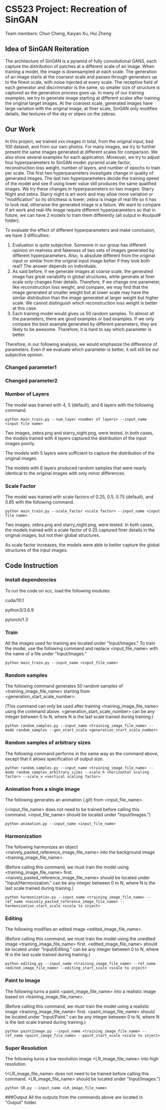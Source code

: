 
# CS523 Project: Recreation of SinGAN

Team members: Chun Cheng, Kaiyan Xu, Hui Zheng
## Idea of SinGAN Reiteration
The architecture of SinGAN is a pyramid of fully convolutional GANS, each capture the distribution of patches at a different scale of an image. When training a model, the image is downsampled at each scale. The generation of an image starts at the coarsest scale and passes through generators up to the finest scale, with noise injected at every scale. The receptive field of each generator and discriminator is the same, so smaller size of structure is captured as the generation process goes up. In many of our training examples, we try to generate image starting at different scales after training the original target images. At the coarsest scale, generated images have large variation with the original image; at finer scale, SinGAN only modifies details, like textures of the sky or stipes on the zebras. 

## Our Work

In this project, we trained xxx images in total, from the original input, bsd 100 dataset, and from our own photos. For many images, we try to further present the same images generated at different scales for comparison. We also show several examples for each application. Moreover, we try to adjust four hyperparameters to SinGAN model: pyramid scale factor, reconstruction loss weight, number of layers, and number of epochs to train per scale. The first two hyperparameters investigate change in quality of generated images. The last two hyperparameters decide the training speed of the model and see if using lower value still produces the same qualified images. We try these changes in hyperparameters on two images: Starry Night and zebra. Starry night is art work and may allow more variation or “modification” so its strictness is lower; zebra is image of real life so it has to look real, otherwise the generated image is a failure. We want to compare if art work and real-life image require different hyperparameters so that in future, we can have 2 models to train them differently (all output in #output# folder).

To evaluate the effect of different hyperparameters and make conclusion, we have 3 difficulties:

1.	Evaluation is quite subjective. Someone in our group has different opinion on realness and fakeness of two sets of images generated by different hyperparameters. Also, is absolute different from the original input or similar from the original input image better if they look both real? The answer depends on individuals.
2.	As said before, if we generate images at coarse scale, the generated image has great variability in global structures, while generate at finer scale only changes finer details. Therefore, if we change one parameter, like reconstruction loss weight, and compare, we may find that the image generated at smaller weight but at lower scale may have the similar distribution than the image generated at larger weight but higher scale. We cannot distinguish which reconstruction loss weight is better at this case.
3.	Each training model would gives us 50 random samples. To almost all the parameters, there are good examples or bad examples. If we only compare the best example generated by different parameters, they are likely to be awesome. Therefore, it is hard to say which parameter is better.

Therefore, in our following analysis, we would emphasize the difference of parameters. Even if we evaluate which parameter is better, it will still be our subjective opinion.

### Changed parameter1

### Changed parameter2

### Number of Layers

The model was trained with 4, 5 (default), and 6 layers with the following command. 
```
python main_train.py --num_layer <number of layers> --input_name <input file name> 
``` 
Two images, zebra.png and starry_night.png, were tested. In both cases, the models trained with 4 layers captured the distribution of the input images poorly.

The models with 5 layers were sufficient to capture the distribution of the original images. 

The models with 6 layers produced random samples that were nearly identical to the original images with only minor differences.

### Scale Factor

The model was trained with scale factors of 0.25, 0.5, 0.75 (default), and 0.85 with the following command.
```
python main_train.py --scale_factor <scale factor> --input_name <input file name> 
``` 
Two images, zebra.png and starry_night.png, were tested. In both cases, the models trained with a scale factor of 0.25 captured finer details in the original images, but not their global structures.

As scale factor increases, the models were able to better capture the global structures of the input images.


## Code Instruction

### Install dependencies

To run the code on scc, load the following modules:

cuda/10.1

python3/3.6.9

pytorch/1.3


###  Train

All the images used for training are located under "Input/Images."
To train the model, use the following command and replace <input_file_name> with the name of a file under "Input/Images."
```
python main_train.py --input_name <input_file_name>
```

###  Random samples

The following command generates 50 random samples of <training_image_file_name> starting from <generation_start_scale_number>. 

(This command can only be used after training <training_image_file_name> using the command above. <generation_start_scale_number> can be any integer between 0 to N, where N is the last scale trained during training.)
```
python random_samples.py --input_name <training_image_file_name> --mode random_samples --gen_start_scale <generation_start_scale_number>
```

###  Random samples of arbitrary sizes

The following command performs in the same way as the command above, except that it allows specification of output size.
```
python random_samples.py --input_name <training_image_file_name> --mode random_samples_arbitrary_sizes --scale_h <horizontal scaling factor> --scale_v <vertical scaling factor>
```

###  Animation from a single image

The following generates an animation (.gif) from <input_file_name>.

(<input_file_name> does not need to be trained before calling this command. <input_file_name> should be located under "Input/Images.")
```
python animation.py --input_name <input_file_name> 
```

###  Harmonization

The following harmonizes an object <naively_pasted_reference_image_file_name> into the background image <training_image_file_name>.

(Before calling this command, we must train the model using <training_image_file_name> first. <naively_pasted_reference_image_file_name> should be located under "Input/Harmonization." <scale to inject> can be any integer between 0 to N, where N is the last scale trained during training.)
```
python harmonization.py --input_name <training_image_file_name> --ref_name <naively_pasted_reference_image_file_name> --harmonization_start_scale <scale to inject>

```

###  Editing

The following modifies an edited image <edited_image_file_name>.

(Before calling this command, we must train the model using the unedited image <training_image_file_name> first. <edited_image_file_name> should be located under "Input/Editing." <scale to inject> can be any integer between 0 to N, where N is the last scale trained during training.)
```
python editing.py --input_name <training_image_file_name> --ref_name <edited_image_file_name> --editing_start_scale <scale to inject>

``` 

###  Paint to Image

The following turns a paint <paint_image_file_name> into a realistic image based on <training_image_file_name>.

(Before calling this command, we must train the model using a realistic image <training_image_file_name> first. <paint_image_file_name> should be located under "Input/Paint." <scale to inject> can be any integer between 0 to N, where N is the last scale trained during training.)
```
python paint2image.py --input_name <training_image_file_name> --ref_name <paint_image_file_name> --paint_start_scale <scale to inject>

```

### Super Resolution

The following turns a low resolution image <LR_image_file_name> into high resolution.

(<LR_image_file_name> does not need to be trained before calling this command. <LR_image_file_name> should be located under "Input/Images.")
```
python SR.py --input_name <LR_image_file_name>
```
###Output
All the outputs from the commands above are located in "Output" folder.
